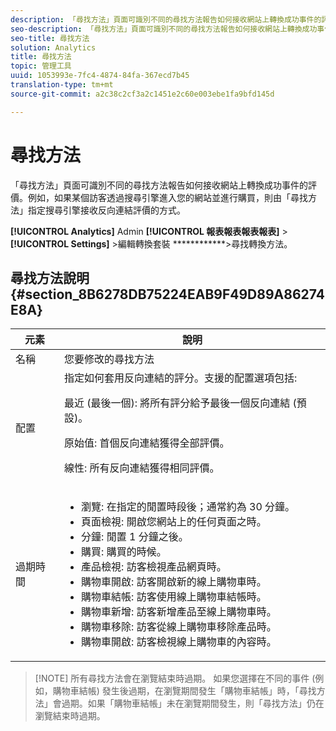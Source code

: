 ```yaml
---
description: 「尋找方法」頁面可識別不同的尋找方法報告如何接收網站上轉換成功事件的評價。例如，如果某個訪客透過搜尋引擎進入您的網站並進行購買，則由「尋找方法」指定搜尋引擎接收反向連結評價的方式。
seo-description: 「尋找方法」頁面可識別不同的尋找方法報告如何接收網站上轉換成功事件的評價。例如，如果某個訪客透過搜尋引擎進入您的網站並進行購買，則由「尋找方法」指定搜尋引擎接收反向連結評價的方式。
seo-title: 尋找方法
solution: Analytics
title: 尋找方法
topic: 管理工具
uuid: 1053993e-7fc4-4874-84fa-367ecd7b45
translation-type: tm+mt
source-git-commit: a2c38c2cf3a2c1451e2c60e003ebe1fa9bfd145d

---
```



# 尋找方法

「尋找方法」頁面可識別不同的尋找方法報告如何接收網站上轉換成功事件的評價。例如，如果某個訪客透過搜尋引擎進入您的網站並進行購買，則由「尋找方法」指定搜尋引擎接收反向連結評價的方式。

**[!UICONTROL Analytics]** Admin **[!UICONTROL 報表報表報表報表]** &gt; **[!UICONTROL Settings]** &gt;編輯轉換套裝 ************&gt;尋找轉換方法。

## 尋找方法說明 {#section_8B6278DB75224EAB9F49D89A86274E8A}

<table id="table_8ABC1C9BD63F419082E4C4C69E401526"> 
 <thead> 
  <tr> 
   <th colname="col1" class="entry"> 元素 </th> 
   <th colname="col2" class="entry"> 說明 </th> 
  </tr> 
 </thead>
 <tbody> 
  <tr> 
   <td colname="col1"> 名稱 </td> 
   <td colname="col2"> 您要修改的尋找方法 </td> 
  </tr> 
  <tr> 
   <td colname="col1"> 配置 </td> 
   <td colname="col2"> 指定如何套用反向連結的評分。支援的配置選項包括: <p> <span class="uicontrol">最近 (最後一個):</span> 將所有評分給予最後一個反向連結 (預設)。 </p> <p> <span class="uicontrol">原始值:</span> 首個反向連結獲得全部評價。 </p> <p> <span class="uicontrol">線性:</span> 所有反向連結獲得相同評價。 </p> </td> 
  </tr> 
  <tr> 
   <td colname="col1"> 過期時間 </td> 
   <td colname="col2"> 
    <ul id="ul_95EB224CAD164E9997B148E08AFA5F9B"> 
     <li id="li_C240460C21E14AA498D2EA62B9354710"> <span class="uicontrol">瀏覽:</span> 在指定的閒置時段後；通常約為 30 分鐘。 </li> 
     <li id="li_A3AE5438919E44B68DF99BEEA60C44EE"> <span class="uicontrol">頁面檢視:</span> 開啟您網站上的任何頁面之時。 </li> 
     <li id="li_D5E20FEF313E4C5B99E7097CA175761A"> <span class="uicontrol">分鐘:</span> 閒置 1 分鐘之後。 </li> 
     <li id="li_7315AA3EDDBB47A2BEA3C173881378A1"> <span class="uicontrol">購買:</span> 購買的時候。 </li> 
     <li id="li_C0CF07581654472C9C9EC944E6F18164"> <span class="uicontrol">產品檢視:</span> 訪客檢視產品網頁時。 </li> 
     <li id="li_A1B04065150B407491D2EC78EC0DBDF5"> <span class="uicontrol">購物車開啟:</span> 訪客開啟新的線上購物車時。 </li> 
     <li id="li_2AA50C6B9CB14500B67909CDF2AA700C"> <span class="uicontrol">購物車結帳:</span> 訪客使用線上購物車結帳時。 </li> 
     <li id="li_F58CE6FB8DCE4BE4927FFCB35A6D8E31"> <span class="uicontrol">購物車新增:</span> 訪客新增產品至線上購物車時。 </li> 
     <li id="li_AD7C846F46604FC48E0919ACB7515E14"> <span class="uicontrol">購物車移除:</span> 訪客從線上購物車移除產品時。 </li> 
     <li id="li_EB66E0563F564C9F985BE922DABD0A56"> <span class="uicontrol">購物車開啟:</span> 訪客檢視線上購物車的內容時。 </li> 
    </ul> </td> 
  </tr> 
 </tbody> 
</table>

> [!NOTE] 所有尋找方法會在瀏覽結束時過期。 如果您選擇在不同的事件 (例如，購物車結帳) 發生後過期，在瀏覽期間發生「購物車結帳」時，「尋找方法」會過期。如果「購物車結帳」未在瀏覽期間發生，則「尋找方法」仍在瀏覽結束時過期。

